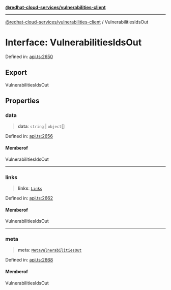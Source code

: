 [**@redhat-cloud-services/vulnerabilities-client**](../README.md)

***

[@redhat-cloud-services/vulnerabilities-client](../globals.md) / VulnerabilitiesIdsOut

# Interface: VulnerabilitiesIdsOut

Defined in: [api.ts:2650](https://github.com/charlesmulder/javascript-clients/blob/main/packages/vulnerabilities/git-api/api.ts#L2650)

## Export

VulnerabilitiesIdsOut

## Properties

### data

> **data**: `string` \| `object`[]

Defined in: [api.ts:2656](https://github.com/charlesmulder/javascript-clients/blob/main/packages/vulnerabilities/git-api/api.ts#L2656)

#### Memberof

VulnerabilitiesIdsOut

***

### links

> **links**: [`Links`](Links.md)

Defined in: [api.ts:2662](https://github.com/charlesmulder/javascript-clients/blob/main/packages/vulnerabilities/git-api/api.ts#L2662)

#### Memberof

VulnerabilitiesIdsOut

***

### meta

> **meta**: [`MetaVulnerabilitiesOut`](MetaVulnerabilitiesOut.md)

Defined in: [api.ts:2668](https://github.com/charlesmulder/javascript-clients/blob/main/packages/vulnerabilities/git-api/api.ts#L2668)

#### Memberof

VulnerabilitiesIdsOut
